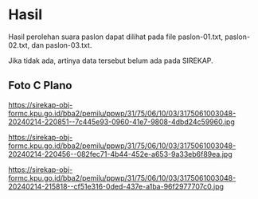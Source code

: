 # Hasil

Hasil perolehan suara paslon dapat dilihat pada file paslon-01.txt, paslon-02.txt, dan paslon-03.txt.

Jika tidak ada, artinya data tersebut belum ada pada SIREKAP.

## Foto C Plano

https://sirekap-obj-formc.kpu.go.id/bba2/pemilu/ppwp/31/75/06/10/03/3175061003048-20240214-220851--7c445e93-0960-41e7-9808-4dbd24c59960.jpg

https://sirekap-obj-formc.kpu.go.id/bba2/pemilu/ppwp/31/75/06/10/03/3175061003048-20240214-220456--082fec71-4b44-452e-a653-9a33eb6f89ea.jpg

https://sirekap-obj-formc.kpu.go.id/bba2/pemilu/ppwp/31/75/06/10/03/3175061003048-20240214-215818--cf51e316-0ded-437e-a1ba-96f2977707c0.jpg
